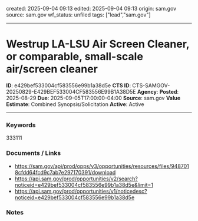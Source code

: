 created: 2025-09-04 09:13
edited: 2025-09-04 09:13
origin: sam.gov
source: sam.gov
wf_status: unfiled
tags: ["lead","sam.gov"]

---

# Westrup LA-LSU Air Screen Cleaner, or comparable, small-scale air/screen cleaner

**ID**: e429bef533004cf583556e99b1a38d5e
**CTS ID**: CTS-SAMGOV-20250829-E429BEF533004CF583556E99B1A38D5E
**Agency**: 
**Posted**: 2025-08-29
**Due**: 2025-09-05T17:00:00-04:00
**Source**: sam.gov
**Value Estimate**: Combined Synopsis/Solicitation
**Active**: Active

---

### Keywords
333111

### Documents / Links
- <https://sam.gov/api/prod/opps/v3/opportunities/resources/files/9487018cfdd64fcd9c7ab7e297170391/download>
- <https://api.sam.gov/prod/opportunities/v2/search?noticeid=e429bef533004cf583556e99b1a38d5e&limit=1>
- <https://api.sam.gov/prod/opportunities/v1/noticedesc?noticeid=e429bef533004cf583556e99b1a38d5e>

### Notes

